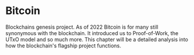 # Bitcoin
Blockchains genesis project. As of 2022 Bitcoin is for many still synonymous
with the blockchain. It introduced us to Proof-of-Work, the UTxO model and 
so much more. This chapter will be a detailed analysis into how the 
blockchain's flagship project functions. 